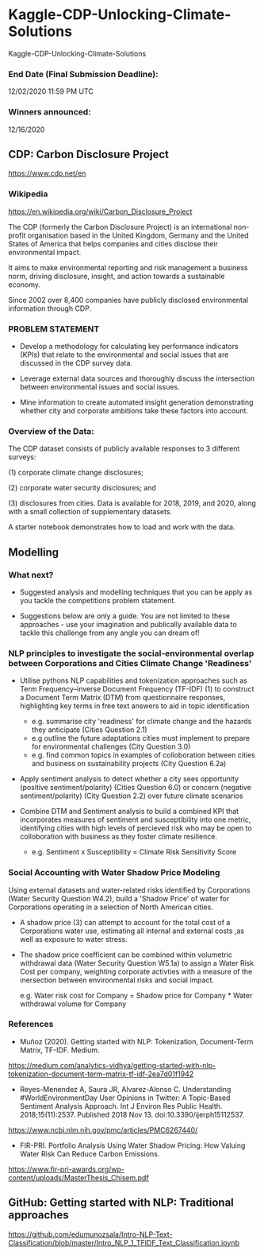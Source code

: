 # Kaggle-CDP-Unlocking-Climate-Solutions
Kaggle-CDP-Unlocking-Climate-Solutions

### End Date (Final Submission Deadline): 
12/02/2020 11:59 PM UTC

### Winners announced:
12/16/2020


## CDP: Carbon Disclosure Project
https://www.cdp.net/en

### Wikipedia
https://en.wikipedia.org/wiki/Carbon_Disclosure_Project

The CDP (formerly the Carbon Disclosure Project) is an international non-profit organisation based in the United Kingdom, Germany and the United States of America that helps companies and cities disclose their environmental impact. 

It aims to make environmental reporting and risk management a business norm, driving disclosure, insight, and action towards a sustainable economy.

Since 2002 over 8,400 companies have publicly disclosed environmental information through CDP.

### PROBLEM STATEMENT

- Develop a methodology for calculating key performance indicators (KPIs) that relate to the environmental and social issues that are discussed in the CDP survey data. 

- Leverage external data sources and thoroughly discuss the intersection between environmental issues and social issues. 

- Mine information to create automated insight generation demonstrating whether city and corporate ambitions take these factors into account.



### Overview of the Data:
The CDP dataset consists of publicly available responses to 3 different surveys: 

(1) corporate climate change disclosures; 

(2) corporate water security disclosures; and 

(3) disclosures from cities. Data is available for 2018, 2019, and 2020, along with a small collection of supplementary datasets. 

A starter notebook demonstrates how to load and work with the data.


## Modelling
### What next?
- Suggested analysis and modelling techniques that you can be apply as you tackle the competitions problem statement.

- Suggestions below are only a guide. You are not limited to these approaches - use your imagination and publically available data to tackle this challenge from any angle you can dream of!

### NLP principles to investigate the social-environmental overlap between Corporations and Cities Climate Change 'Readiness'

- Utilise pythons NLP capabilities and tokenization approaches such as Term Frequency–inverse Document Frequency (TF-IDF) (1) to construct a Document Term Matrix (DTM) from questionnaire responses, highlighting key terms in free text answers to aid in topic identification

    - e.g. summarise city 'readiness' for climate change and the hazards they anticipate (Cities Question 2.1)
    - e.g outline the future adaptations cities must implement to prepare for environmental challenges (City Question 3.0)
    - e.g. find common topics in examples of colloboration between cities and business on sustainability projects (City Question 6.2a)

- Apply sentiment analysis to detect whether a city sees opportunity (positive sentiment/polarity) (Cities Question 6.0) or concern (negative sentiment/polarity) (City Question 2.2) over future climate scenarios

- Combine DTM and Sentiment analysis to build a combined KPI that incorporates measures of sentiment and susceptibility into one metric, identifying cities with high levels of percieved risk who may be open to colloboration with business as they foster climate resilience.

    - e.g. Sentiment x Susceptibility  = Climate Risk Sensitivity Score

### Social Accounting with Water Shadow Price Modeling

Using external datasets and water-related risks identified by Corporations (Water Security Question W4.2), build a 'Shadow Price' of water for Corporations operating in a selection of North American cities.

- A shadow price (3) can attempt to account for the total cost of a Corporations water use, estimating all internal and external costs ,as well as exposure to water stress.

- The shadow price coefficient can be combined within volumetric withdrawal data (Water Security Question W5.1a) to assign a Water Risk Cost per company, weighting corporate activties with a measure of the inersection between environmental risks and social impact.

    e.g. Water risk cost for Company = Shadow price for Company * Water withdrawal volume for Company


### References

- Muñoz (2020). Getting started with NLP: Tokenization, Document-Term Matrix, TF-IDF. Medium. 

https://medium.com/analytics-vidhya/getting-started-with-nlp-tokenization-document-term-matrix-tf-idf-2ea7d01f1942

- Reyes-Menendez A, Saura JR, Alvarez-Alonso C. Understanding #WorldEnvironmentDay User Opinions in Twitter: A Topic-Based Sentiment Analysis Approach. Int J Environ Res Public Health. 2018;15(11):2537. Published 2018 Nov 13. doi:10.3390/ijerph15112537. 

https://www.ncbi.nlm.nih.gov/pmc/articles/PMC6267440/

- FIR-PRI. Portfolio Analysis Using Water Shadow Pricing: How Valuing Water Risk Can Reduce Carbon Emissions. 

https://www.fir-pri-awards.org/wp-content/uploads/MasterThesis_Chisem.pdf


## GitHub: Getting started with NLP: Traditional approaches
https://github.com/edumunozsala/Intro-NLP-Text-Classification/blob/master/Intro_NLP_1_TFIDF_Text_Classification.ipynb

